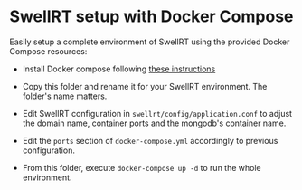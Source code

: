 # SwellRT setup with Docker Compose

Easily setup a complete environment of SwellRT using the provided Docker Compose resources:

- Install Docker compose following [these instructions](https://docs.docker.com/compose/install/)

- Copy this folder and rename it for your SwellRT environment. The folder's name matters.

- Edit SwellRT configuration in `swellrt/config/application.conf` to adjust the domain name, container ports and the mongodb's container name.

- Edit the `ports` section of `docker-compose.yml` accordingly to previous configuration. 

- From this folder, execute `docker-compose up -d` to run the whole environment.

